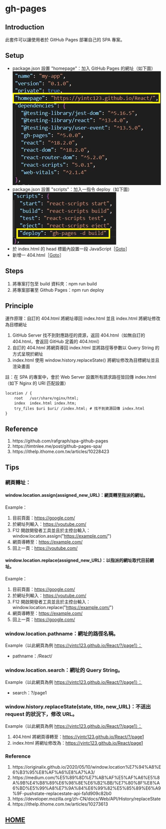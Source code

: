 # gh-pages
## Introduction
此套件可以讓使用者於 GitHub Pages 部署自己的 SPA 專案。
## Setup
- package.json 設置 "homepage"：加入 GitHub Pages 的網址（如下圖）</br>
![homepage](../pictures/gh-pages/homepage.jpg)
- package.json 設置 "scripts"：加入一指令 deploy（如下圖）</br>
![scripts](../pictures/gh-pages/scripts.jpg)
- 於 index.html 的 head 標籤內設置一段 JavaScript［<a href="https://github.com/Yintc123/React/blob/main/my-app/public/index.html">Goto</a>］
- 新增一 404.html［<a href="https://github.com/Yintc123/React/blob/main/my-app/public/404.html">Goto</a>］

## Steps
1. 將專案打包至 build 資料夾：npm run build
2. 將專案部署至 Github Pages：npm run deploy

## Principle
運作原理：自訂的 404.html 將網址導回 index.html 並且 index.html 將網址修改為目標網址
1. GitHub Server 找不到對應路徑的資源，返回 404.html（如無自訂的 404.html，會返回 GitHub 定義的 404.html）
2. 自訂的 404.html 將網頁導回 index.html 並將路徑等參數以 Query String 的方式呈現於網址
3. index.html 使用 window.history.replaceState() 將網址修改為目標網址並且渲染畫面


註：在 SPA 的專案中，會於 Web Server 設置所有請求路徑皆回傳 index.html（如下 Nginx 的 URI 匹配設置）
```nginx file
location / {
    root   /usr/share/nginx/html;
    index  index.html index.htm;
    try_files $uri $uri/ /index.html; # 找不到資源回傳 index.html
}
```

## Reference
<ol>
    <li>https://github.com/rafgraph/spa-github-pages</li>
    <li>https://timtnlee.me/post/github-pages-spa/</li>
    <li>https://ithelp.ithome.com.tw/articles/10228423</li>
</ol>

## Tips
### 網頁轉址：
#### window.location.assign(assigned_new_URL)：網頁轉至指派的網址。
Example：
1. 目前頁面：https://google.com/
2. 於網址列輸入：https://youtube.com/
2. F12 開啟開發者工具並且於主控台輸入：window.location.assign("https://example.com/")
3. 網頁導轉至：https://example.com/
4. 回上一頁：https://youtube.com/
#### window.location.replace(assigned_new_URL)：以指派的網址取代目前網址。
Example：
1. 目前頁面：https://google.com/
2. 於網址列輸入：https://youtube.com/
2. F12 開啟開發者工具並且於主控台輸入：window.location.replace("https://example.com/")
3. 網頁導轉至：https://example.com/
4. 回上一頁：https://google.com/
### window.location.pathname：網址的路徑名稱。
Example（以此網頁為例 https://yintc123.github.io/React/?/page1）：
- pathname：/React/
### window.location.search：網址的 Query String。
Example（以此網頁為例 https://yintc123.github.io/React/?/page1）：
- search：?/page1
### window.history.replaceState(state, title, new_URL)：不送出 request 的狀況下，修改 URL。
Example（以此網頁為例 https://yintc123.github.io/React/?/page1）：
1. 404.html 將網頁導轉至：https://yintc123.github.io/React/?/page1
2. index.html 將網址修改為：https://yintc123.github.io/React/page1
### Reference
<ol>
    <li>https://originalix.github.io/2020/05/10/window.location%E7%94%A8%E6%B3%95%E8%AF%A6%E8%A7%A3/</li>
    <li>https://medium.com/%E5%89%8D%E7%AB%AF%E5%AF%A6%E5%8A%9B%E4%B8%89%E6%98%8E%E6%B2%BB/%E7%80%8F%E8%A6%BD%E5%99%A8%E7%9A%84%E6%99%82%E5%85%89%E6%A9%9F-pushstate-replacestate-api-fa1d909c82b0</li>
    <li>https://developer.mozilla.org/zh-CN/docs/Web/API/History/replaceState</li>
    <li>https://ithelp.ithome.com.tw/articles/10273613</li>
</ol>

## <a href="https://github.com/Yintc123/React">HOME</a>